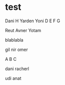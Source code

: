 # test

Dani
H
Yarden
Yoni
D
E
F
G

Reut
Avner
Yotam

blablabla


gil
nir
omer


A
B
C




dani
racherl


udi
anat
